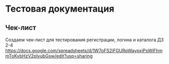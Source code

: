 # Тестовая документация
  ## Чек-лист
  Создаем чек-лист для тестирования регистрации, логина и каталога ДЗ 2-4
  https://docs.google.com/spreadsheets/d/1W7oFS2iFGURpWaypxiPsWiFhmmToKvbHzV2plvubGsw/edit?usp=sharing
  

